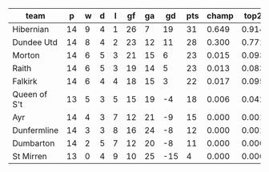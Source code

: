 |     team     | p  | w | d | l | gf | ga | gd  | pts | champ | top2  | top3  | top4  |  5-7  | bot4  | bot3  | bot2  |
|--------------|----|---|---|---|----|----|-----|-----|-------|-------|-------|-------|-------|-------|-------|-------|
| Hibernian    | 14 | 9 | 4 | 1 | 26 |  7 |  19 |  31 | 0.649 | 0.914 | 0.974 | 0.993 | 0.007 | 0.000 | 0.000 | 0.000|
| Dundee Utd   | 14 | 8 | 4 | 2 | 23 | 12 |  11 |  28 | 0.300 | 0.771 | 0.912 | 0.970 | 0.030 | 0.001 | 0.000 | 0.000|
| Morton       | 14 | 6 | 5 | 3 | 21 | 15 |   6 |  23 | 0.015 | 0.093 | 0.324 | 0.560 | 0.419 | 0.081 | 0.021 | 0.003|
| Raith        | 14 | 6 | 5 | 3 | 19 | 14 |   5 |  23 | 0.013 | 0.083 | 0.277 | 0.504 | 0.470 | 0.096 | 0.026 | 0.003|
| Falkirk      | 14 | 6 | 4 | 4 | 18 | 15 |   3 |  22 | 0.017 | 0.095 | 0.315 | 0.547 | 0.428 | 0.089 | 0.025 | 0.004|
| Queen of S't | 13 | 5 | 3 | 5 | 15 | 19 |  -4 |  18 | 0.006 | 0.042 | 0.178 | 0.358 | 0.587 | 0.181 | 0.056 | 0.010|
| Ayr          | 14 | 4 | 3 | 7 | 12 | 21 |  -9 |  15 | 0.000 | 0.001 | 0.013 | 0.039 | 0.525 | 0.767 | 0.435 | 0.139|
| Dunfermline  | 14 | 3 | 3 | 8 | 16 | 24 |  -8 |  12 | 0.000 | 0.001 | 0.008 | 0.027 | 0.428 | 0.812 | 0.545 | 0.196|
| Dumbarton    | 14 | 2 | 5 | 7 | 12 | 20 |  -8 |  11 | 0.000 | 0.000 | 0.000 | 0.001 | 0.075 | 0.981 | 0.924 | 0.757|
| St Mirren    | 13 | 0 | 4 | 9 | 10 | 25 | -15 |   4 | 0.000 | 0.000 | 0.000 | 0.000 | 0.031 | 0.994 | 0.969 | 0.888|
